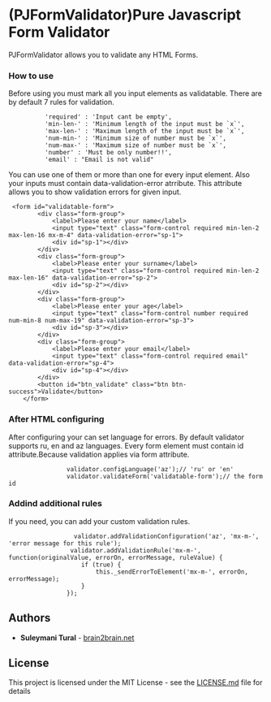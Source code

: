 # (PJFormValidator)Pure Javascript Form Validator

PJFormValidator allows you to validate any HTML Forms.

### How to use

Before using you must mark all you input elements as validatable. There are by default 7 rules for validation.
```
          'required' : 'Input cant be empty',
          'min-len-' : 'Minimum length of the input must be `x`',
          'max-len-' : 'Maximum length of the input must be `x`',
          'num-min-' : 'Minimum size of number must be `x`',
          'num-max-' : 'Maximum size of number must be `x`',
          'number' : 'Must be only number!!',
          'email' : "Email is not valid"
```
  You can use one of them or more than one for every input element.
  Also your inputs must contain data-validation-error atrribute. This attribute allows you to show validation errors for given input.
```
 <form id="validatable-form">
        <div class="form-group">
            <label>Please enter your name</label>
            <input type="text" class="form-control required min-len-2 max-len-16 mx-m-4" data-validation-error="sp-1">
            <div id="sp-1"></div>
        </div>
        <div class="form-group">
            <label>Please enter your surname</label>
            <input type="text" class="form-control required min-len-2 max-len-16" data-validation-error="sp-2">
            <div id="sp-2"></div>
        </div>
        <div class="form-group">
            <label>Please enter your age</label>
            <input type="text" class="form-control number required num-min-8 num-max-19" data-validation-error="sp-3">
            <div id="sp-3"></div>
        </div>
        <div class="form-group">
            <label>Please enter your email</label>
            <input type="text" class="form-control required email" data-validation-error="sp-4">
            <div id="sp-4"></div>
        </div>
        <button id="btn_validate" class="btn btn-success">Validate</button>
    </form>
```

### After HTML configuring

After configuring your can set language for errors. By default validator supports ru, en and az languages.
Every form element must contain id attribute.Because validation applies via form attribute.
```
                validator.configLanguage('az');// 'ru' or 'en'
                validator.validateForm('validatable-form');// the form id
```

### Addind additional rules

If you need, you can add your custom validation rules.
```
                  validator.addValidationConfiguration('az', 'mx-m-', 'error message for this rule');
                 validator.addValidationRule('mx-m-', function(originalValue, errorOn, errorMessage, ruleValue) {
                    if (true) {
                        this._sendErrorToElement('mx-m-', errorOn, errorMessage);
                    }
                });
```

## Authors

* **Suleymani Tural**  - [brain2brain.net](https://brain2brain.net/az/Home/Authors)

## License

This project is licensed under the MIT License - see the [LICENSE.md](LICENSE.md) file for details


